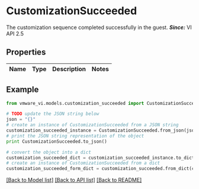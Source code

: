 # CustomizationSucceeded

The customization sequence completed successfully in the guest.  ***Since:*** VI API 2.5 

## Properties
Name | Type | Description | Notes
------------ | ------------- | ------------- | -------------

## Example

```python
from vmware_vi.models.customization_succeeded import CustomizationSucceeded

# TODO update the JSON string below
json = "{}"
# create an instance of CustomizationSucceeded from a JSON string
customization_succeeded_instance = CustomizationSucceeded.from_json(json)
# print the JSON string representation of the object
print CustomizationSucceeded.to_json()

# convert the object into a dict
customization_succeeded_dict = customization_succeeded_instance.to_dict()
# create an instance of CustomizationSucceeded from a dict
customization_succeeded_form_dict = customization_succeeded.from_dict(customization_succeeded_dict)
```
[[Back to Model list]](../README.md#documentation-for-models) [[Back to API list]](../README.md#documentation-for-api-endpoints) [[Back to README]](../README.md)


